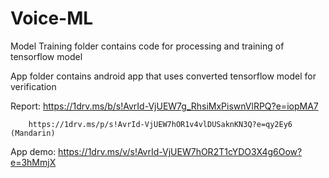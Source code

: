 # Voice-ML

Model Training folder contains code for processing and training of tensorflow model

App folder contains android app that uses converted tensorflow model for verification

Report: https://1drv.ms/b/s!AvrId-VjUEW7g_RhsiMxPiswnVlRPQ?e=iopMA7

        https://1drv.ms/p/s!AvrId-VjUEW7hOR1v4vlDUSaknKN3Q?e=qy2Ey6 (Mandarin)
        
App demo: https://1drv.ms/v/s!AvrId-VjUEW7hOR2T1cYDO3X4g6Oow?e=3hMmjX
